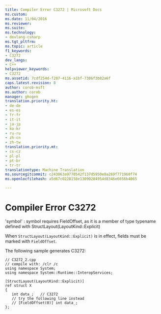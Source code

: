 ```yaml
---
title: Compiler Error C3272 | Microsoft Docs
ms.custom: 
ms.date: 11/04/2016
ms.reviewer: 
ms.suite: 
ms.technology:
- devlang-csharp
ms.tgt_pltfrm: 
ms.topic: article
f1_keywords:
- C3272
dev_langs:
- C++
helpviewer_keywords:
- C3272
ms.assetid: 7cdf254d-f207-4116-a1bf-7386f3b82a6f
caps.latest.revision: 8
author: corob-msft
ms.author: corob
manager: ghogen
translation.priority.ht:
- de-de
- es-es
- fr-fr
- it-it
- ja-jp
- ko-kr
- ru-ru
- zh-cn
- zh-tw
translation.priority.mt:
- cs-cz
- pl-pl
- pt-br
- tr-tr
translationtype: Machine Translation
ms.sourcegitcommit: c243063a9770542f137d5950e8a269f771960f74
ms.openlocfilehash: a5d67c0228158e13090204954d8346e6656b4065

---
```

# <a name="compiler-error-c3272"></a>Compiler Error C3272
'symbol' : symbol requires FieldOffset, as it is a member of type typename defined with StructLayout(LayoutKind::Explicit)  
  
When `StructLayout(LayoutKind::Explicit)` is in effect, fields must be marked with `FieldOffset`.  
  
The following sample generates C3272:  
  
```  
// C3272_2.cpp  
// compile with: /clr /c  
using namespace System;  
using namespace System::Runtime::InteropServices;  
  
[StructLayout(LayoutKind::Explicit)]  
ref struct X  
{  
   int data_;   // C3272  
   // try the following line instead  
   // [FieldOffset(0)] int data_;  
};  
```  



<!--HONumber=Jan17_HO4-->


